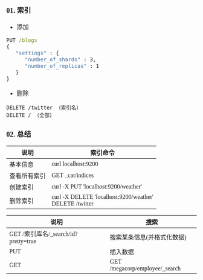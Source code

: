 <font face="Simsun" size=3>

### 01. 索引

- 添加

~~~bat
PUT /blogs
{
   "settings" : {
      "number_of_shards" : 3,
      "number_of_replicas" : 1
   }
}
~~~

- 删除

~~~
DELETE /twitter （索引名）
DELETE / （全部）
~~~

### 02. 总结

说明 | 索引命令
---|---
基本信息 | curl localhost:9200
查看所有索引 | GET _cat/indices
创建索引 | curl -X PUT 'localhost:9200/weather'
删除索引 | curl -X DELETE 'localhost:9200/weather' <br> DELETE /twitter


说明 | 搜索
---|---
GET /索引库名/_search/id?pretty=true | 搜索某条信息(并格式化数据)
PUT | 插入数据
GET | GET /megacorp/employee/_search

</font>